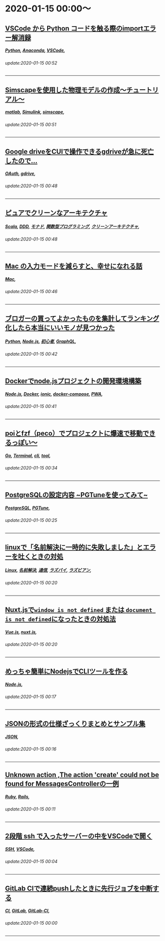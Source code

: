 # 2020-01-15 00:00～
## [VSCode から Python コードを触る際のimportエラー解消録](https://qiita.com/wariichi/items/3574d95db96d4946bf5e)
##### [Python](https://qiita.com/tags/Python), [Anaconda](https://qiita.com/tags/Anaconda), [VSCode](https://qiita.com/tags/VSCode), 
###### update:2020-01-15 00:52
---
## [Simscapeを使用した物理モデルの作成～チュートリアル～](https://qiita.com/y_kmori/items/15ac88f82daff88693eb)
##### [matlab](https://qiita.com/tags/matlab), [Simulink](https://qiita.com/tags/Simulink), [simscape](https://qiita.com/tags/simscape), 
###### update:2020-01-15 00:51
---
## [Google driveをCUIで操作できるgdriveが急に死亡したので…](https://qiita.com/linm25stg/items/4a46ee5264b0cef24f46)
##### [OAuth](https://qiita.com/tags/OAuth), [gdrive](https://qiita.com/tags/gdrive), 
###### update:2020-01-15 00:48
---
## [ピュアでクリーンなアーキテクチャ](https://qiita.com/KtheS/items/3df2f2a717b34d761550)
##### [Scala](https://qiita.com/tags/Scala), [DDD](https://qiita.com/tags/DDD), [モナド](https://qiita.com/tags/モナド), [関数型プログラミング](https://qiita.com/tags/関数型プログラミング), [クリーンアーキテクチャ](https://qiita.com/tags/クリーンアーキテクチャ), 
###### update:2020-01-15 00:48
---
## [Mac の入力モードを減らすと、幸せになれる話](https://qiita.com/yasudanaoya/items/d8164f24d0b2db141795)
##### [Mac](https://qiita.com/tags/Mac), 
###### update:2020-01-15 00:46
---
## [ブロガーの買ってよかったものを集計してランキング化したら本当にいいモノが見つかった](https://qiita.com/wercat/items/671f0dffca958e6bbc9f)
##### [Python](https://qiita.com/tags/Python), [Node.js](https://qiita.com/tags/Node.js), [初心者](https://qiita.com/tags/初心者), [GraphQL](https://qiita.com/tags/GraphQL), 
###### update:2020-01-15 00:42
---
## [Dockerでnode.jsプロジェクトの開発環境構築](https://qiita.com/hbjpn/items/f638303d5960e24fa794)
##### [Node.js](https://qiita.com/tags/Node.js), [Docker](https://qiita.com/tags/Docker), [ionic](https://qiita.com/tags/ionic), [docker-compose](https://qiita.com/tags/docker-compose), [PWA](https://qiita.com/tags/PWA), 
###### update:2020-01-15 00:41
---
## [poiとfzf（peco）でプロジェクトに爆速で移動できるっぽい〜](https://qiita.com/yasukotelin/items/c403043e47b13f82b936)
##### [Go](https://qiita.com/tags/Go), [Terminal](https://qiita.com/tags/Terminal), [cli](https://qiita.com/tags/cli), [tool](https://qiita.com/tags/tool), 
###### update:2020-01-15 00:34
---
## [PostgreSQLの設定内容 ~PGTuneを使ってみて~](https://qiita.com/suwa3/items/ccec9a757408a6fab695)
##### [PostgreSQL](https://qiita.com/tags/PostgreSQL), [PGTune](https://qiita.com/tags/PGTune), 
###### update:2020-01-15 00:25
---
## [linuxで「名前解決に一時的に失敗しました」とエラーを吐くときの対処](https://qiita.com/marien/items/270c59e01cd29e9e1fe0)
##### [Linux](https://qiita.com/tags/Linux), [名前解決](https://qiita.com/tags/名前解決), [通信](https://qiita.com/tags/通信), [ラズパイ](https://qiita.com/tags/ラズパイ), [ラズビアン](https://qiita.com/tags/ラズビアン), 
###### update:2020-01-15 00:20
---
## [Nuxt.jsで`window is not defined` または `document is not defined`になったときの対処法](https://qiita.com/kxn4t/items/ee7f5ba1e90da5383993)
##### [Vue.js](https://qiita.com/tags/Vue.js), [nuxt.js](https://qiita.com/tags/nuxt.js), 
###### update:2020-01-15 00:20
---
## [めっちゃ簡単にNodejsでCLIツールを作る](https://qiita.com/sayama0402/items/ebbc7a0b39ec43511876)
##### [Node.js](https://qiita.com/tags/Node.js), 
###### update:2020-01-15 00:17
---
## [JSONの形式の仕様ざっくりまとめとサンプル集](https://qiita.com/kure/items/df04ca760290fd51b904)
##### [JSON](https://qiita.com/tags/JSON), 
###### update:2020-01-15 00:16
---
## [Unknown action  ,The action 'create' could not be found for MessagesControllerの一例](https://qiita.com/KONTA2019/items/32f2b6fa59f83f40cf7e)
##### [Ruby](https://qiita.com/tags/Ruby), [Rails](https://qiita.com/tags/Rails), 
###### update:2020-01-15 00:11
---
## [2段階 ssh で入ったサーバーの中をVSCodeで開く](https://qiita.com/ywyamashiro/items/b7383036633860ea1a0f)
##### [SSH](https://qiita.com/tags/SSH), [VSCode](https://qiita.com/tags/VSCode), 
###### update:2020-01-15 00:04
---
## [GitLab CIで連続pushしたときに先行ジョブを中断する](https://qiita.com/oohira/items/4c2d9414df0707c1fff5)
##### [CI](https://qiita.com/tags/CI), [GitLab](https://qiita.com/tags/GitLab), [GitLab-CI](https://qiita.com/tags/GitLab-CI), 
###### update:2020-01-15 00:00
---





